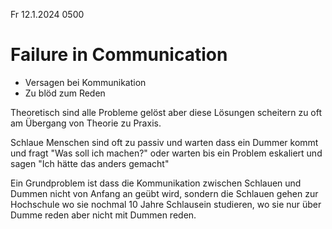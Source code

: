 Fr 12.1.2024 0500

# Failure in Communication

- Versagen bei Kommunikation
- Zu blöd zum Reden

Theoretisch sind alle Probleme gelöst
aber diese Lösungen scheitern zu oft
am Übergang von Theorie zu Praxis.

Schlaue Menschen sind oft zu passiv
und warten dass ein Dummer kommt
und fragt "Was soll ich machen?"
oder warten
bis ein Problem eskaliert
und sagen
"Ich hätte das anders gemacht"

Ein Grundproblem ist
dass die Kommunikation
zwischen Schlauen und Dummen
nicht von Anfang an geübt wird,
sondern die Schlauen
gehen zur Hochschule
wo sie nochmal
10 Jahre Schlausein studieren,
wo sie nur über Dumme reden
aber nicht mit Dummen reden.
